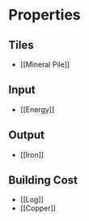 # Properties
## Tiles
- [[Mineral Pile]]

## Input
- [[Energy]]

## Output
- [[Iron]]

## Building Cost
- [[Log]]
- [[Copper]]